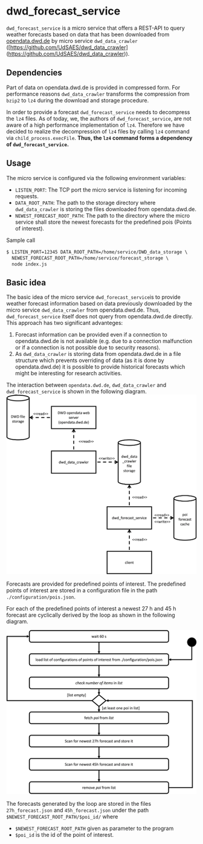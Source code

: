 # dwd_forecast_service
`dwd_forecast_service` is a micro service that offers a REST-API to query
weather forecasts based on data that has been downloaded from
[opendata.dwd.de](http://opendata.dwd.de) by micro service `dwd_data_crawler`
([https://github.com/UdSAES/dwd_data_crawler]
  (https://github.com/UdSAES/dwd_data_crawler)).

## Dependencies
Part of data on opendata.dwd.de is provided in compressed form. For
performance reasons `dwd_data_crawler` transforms the compression from `bzip2`
to `lz4` during the download and storage procedure.

In order to provide a forecast `dwd_forecast_service` needs to decompress the
`lz4` files. As of today, we, the authors of `dwd_forecast_service`, are not
aware of a high performance implementation of `lz4`. Therefore we have decided to
realize the decompression of `lz4` files by calling `lz4` command via
`child_process.execFile`. **Thus, the `lz4` command forms a dependency
of `dwd_forecast_service`.**

## Usage
The micro service is configured via the following environment variables:
* `LISTEN_PORT`: The TCP port the micro service is listening for incoming requests.
* `DATA_ROOT_PATH`: The path to the storage directory where `dwd_data_crawler` is storing the files downloaded from opendata.dwd.de.
* `NEWEST_FORECAST_ROOT_PATH`: The path to the directory where the micro service shall store the newest forecasts for the predefined pois (Points of interest).

Sample call
```
$ LISTEN_PORT=12345 DATA_ROOT_PATH=/home/service/DWD_data_storage \
  NEWEST_FORECAST_ROOT_PATH=/home/service/forecast_storage \
  node index.js
```

## Basic idea
The basic idea of the micro service `dwd_forecast_service`is to provide weather forecast information based on data previously downloaded by the micro service `dwd_data_crawler` from opendata.dwd.de. Thus, `dwd_forecast_service` itself does not query from opendata.dwd.de directly. This approach has two significant advanteges:
1. Forecast information can be provided even if a connection to opendata.dwd.de is not available (e.g. due to a connection malfunction or if a connection is not possible due to security reasons).
2. As `dwd_data_crawler` is storing data from opendata.dwd.de in a file structure which prevents overriding of data (as it is done by opendata.dwd.de) it is possible to provide historical forecasts which might be interesting for research activities.

The interaction between `opendata.dwd.de`, `dwd_data_crawler` and `dwd_forecast_service` is shown in the following diagram.
<img src="./docs/interaction.svg" width="600">

Forecasts are provided for predefined points of interest. The predefined points of interest are stored in a configuration file in the path `./configuration/pois.json`.

For each of the predefined points of interest a newest 27 h and 45 h forecast are cyclically derived by the loop as shown in the following diagram.

<img src="./docs/poi_query_loop.svg" width="600">

The forecasts generated by the loop are stored in the files `27h_forecast.json` and `45h_forecast.json` under the path `$NEWEST_FORECAST_ROOT_PATH/$poi_id/` where
* `$NEWEST_FORECAST_ROOT_PATH` given as parameter to the program
* `$poi_id` is the id of the point of interest.
